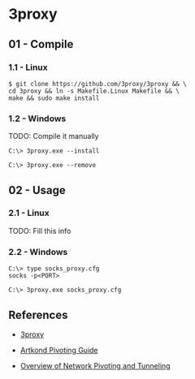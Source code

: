 # 3proxy

## 01 - Compile

### 1.1 - Linux

```
$ git clone https://github.com/3proxy/3proxy && \
cd 3proxy && ln -s Makefile.Linux Makefile && \
make && sudo make install
```

### 1.2 - Windows

TODO: Compile it manually

```
C:\> 3proxy.exe --install

C:\> 3proxy.exe --remove
```

## 02 - Usage

### 2.1 - Linux

TODO: Fill this info

### 2.2 - Windows

```
C:\> type socks_proxy.cfg
socks -p<PORT>

C:\> 3proxy.exe socks_proxy.cfg
```

## References

- [3proxy](https://github.com/3proxy/3proxy)

- [Artkond Pivoting Guide](https://artkond.com/2017/03/23/pivoting-guide/)

- [Overview of Network Pivoting and Tunneling](https://blog.raw.pm/en/state-of-the-art-of-network-pivoting-in-2019/)